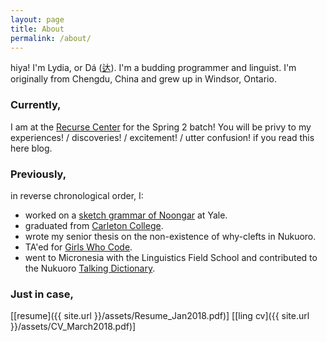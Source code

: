 ```yaml
---
layout: page
title: About
permalink: /about/
---
```


hiya! I'm Lydia, or Dá ([达](https://en.wiktionary.org/wiki/%E8%BE%BE)). I'm a budding programmer and linguist. I'm originally from Chengdu, China and grew up in Windsor, Ontario.

### Currently,
I am at the [Recurse Center](https://www.recurse.com/) for the Spring 2 batch! You will be privy to my experiences! / discoveries! / excitement! / utter confusion! if you read this here blog.

### Previously,
in reverse chronological order, I:
- worked on a [sketch grammar of Noongar](https://news.yale.edu/2017/08/01/program-spurs-students-do-detective-work-explore-aboriginal-languages) at Yale.
- graduated from [Carleton College](https://en.wikipedia.org/wiki/Carleton_College).
- wrote my senior thesis on the non-existence of why-clefts in Nukuoro.
- TA'ed for [Girls Who Code](https://girlswhocode.com/).
- went to Micronesia with the Linguistics Field School and contributed to the Nukuoro [Talking Dictionary](http://talkingdictionary.swarthmore.edu/nukuoro/).

### Just in case,
\[[resume]({{ site.url }}/assets/Resume_Jan2018.pdf)\] \[[ling cv]({{ site.url }}/assets/CV_March2018.pdf)\]
